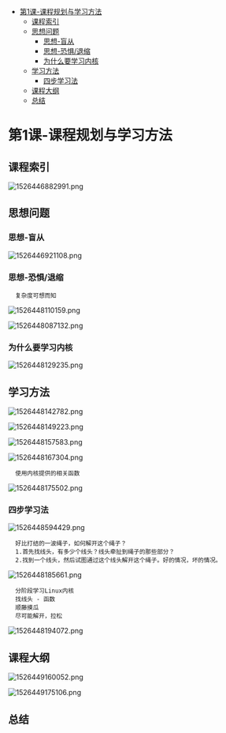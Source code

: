 <!-- TOC depthFrom:1 depthTo:6 withLinks:1 updateOnSave:1 orderedList:0 -->

- [第1课-课程规划与学习方法](#第1课-课程规划与学习方法)
	- [课程索引](#课程索引)
	- [思想问题](#思想问题)
		- [思想-盲从](#思想-盲从)
		- [思想-恐惧/退缩](#思想-恐惧退缩)
		- [为什么要学习内核](#为什么要学习内核)
	- [学习方法](#学习方法)
		- [四步学习法](#四步学习法)
	- [课程大纲](#课程大纲)
	- [总结](#总结)

<!-- /TOC -->

# 第1课-课程规划与学习方法

## 课程索引


![1526446882991.png](image/1526446882991.png)

## 思想问题

### 思想-盲从

![1526446921108.png](image/1526446921108.png)

### 思想-恐惧/退缩

      复杂度可想而知

![1526448110159.png](image/1526448110159.png)

![1526448087132.png](image/1526448087132.png)

### 为什么要学习内核

![1526448129235.png](image/1526448129235.png)




## 学习方法

![1526448142782.png](image/1526448142782.png)

![1526448149223.png](image/1526448149223.png)

![1526448157583.png](image/1526448157583.png)

![1526448167304.png](image/1526448167304.png)

      使用内核提供的相关函数

![1526448175502.png](image/1526448175502.png)

### 四步学习法

![1526448594429.png](image/1526448594429.png)

      好比打结的一波绳子，如何解开这个绳子？
      1.首先找线头，有多少个线头？线头牵扯到绳子的那些部分？
      2.找到一个线头，然后试图通过这个线头解开这个绳子。好的情况，坏的情况。

![1526448185661.png](image/1526448185661.png)

      分阶段学习Linux内核
      找线头 - 函数
      顺藤摸瓜
      尽可能解开，拉松

![1526448194072.png](image/1526448194072.png)







## 课程大纲

![1526449160052.png](image/1526449160052.png)

![1526449175106.png](image/1526449175106.png)

## 总结
